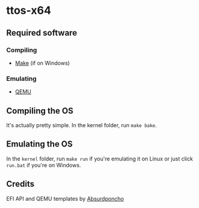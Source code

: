 # ttos-x64

## Required software
### Compiling
- [Make](http://gnuwin32.sourceforge.net/packages/make.htm) (if on Windows)
### Emulating
- [QEMU](https://www.qemu.org/)
## Compiling the OS
It's actually pretty simple. In the kernel folder, run `make bake`.
## Emulating the OS
In the `kernel` folder, run `make run` if you're emulating it on Linux or just click `run.bat` if you're on Windows.
## Credits
EFI API and QEMU templates by [Absurdponcho](https://github.com/absurdponcho)
